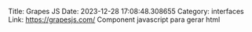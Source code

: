 Title: Grapes JS
Date: 2023-12-28 17:08:48.308655
Category: interfaces
Link: https://grapesjs.com/
Component javascript para gerar html
